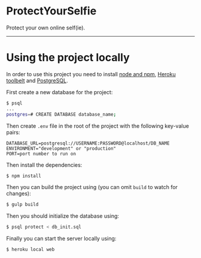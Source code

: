 # ProtectYourSelfie
Protect your own online self(ie).

* * *

# Using the project locally
In order to use this project you need to install [node and npm](https://nodejs.org/en/),
[Heroku toolbelt](https://devcenter.heroku.com/articles/heroku-cli) and
[PostgreSQL](https://www.postgresql.org/download/).

First create a new database for the project:
```bash
$ psql
...
postgres=# CREATE DATABASE database_name;
```

Then create `.env` file in the root of the project with the following key-value pairs:
```
DATABASE_URL=postgresql://USERNAME:PASSWORD@localhost/DB_NAME
ENVIRONMENT="development" or "production"
PORT=port number to run on
```

Then install the dependencies:
```bash
$ npm install
```

Then you can build the project using (you can omit `build` to watch for changes):
```bash
$ gulp build
```

Then you should initialize the database using:
```bash
$ psql protect < db_init.sql
```

Finally you can start the server locally using:
```bash
$ heroku local web
```
